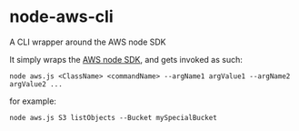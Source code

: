 node-aws-cli
============

A CLI wrapper around the AWS node SDK

It simply wraps the [AWS node SDK](http://docs.aws.amazon.com/AWSJavaScriptSDK/latest/index.html), and gets invoked as such:

```
node aws.js <ClassName> <commandName> --argName1 argValue1 --argName2 argValue2 ...
```
for example:
```
node aws.js S3 listObjects --Bucket mySpecialBucket
```
